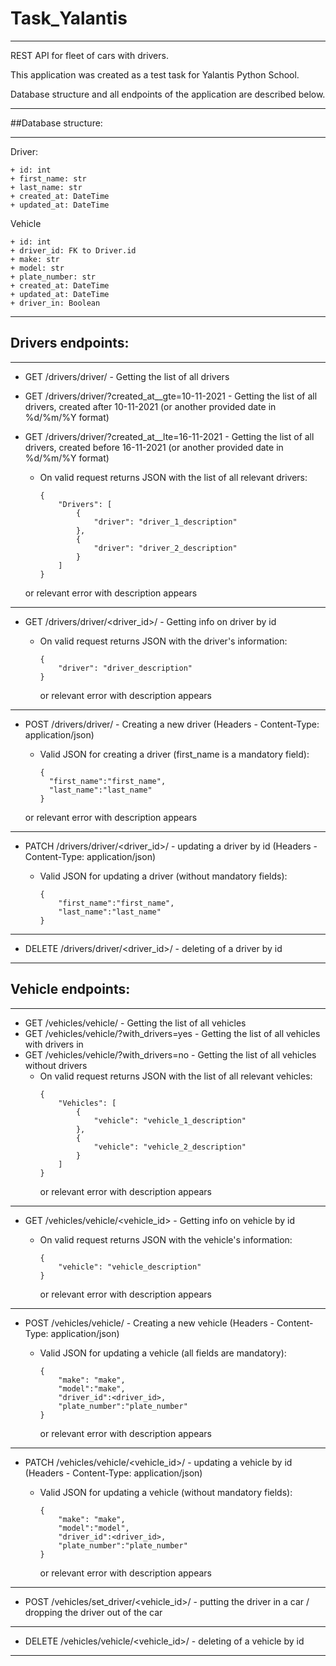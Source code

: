 # Task_Yalantis 
____
REST API for fleet of cars with drivers.

This application was created as a test task for Yalantis Python School. 

Database structure and all endpoints of the application are described below.
____
##Database structure:
____
Driver:
```
+ id: int
+ first_name: str
+ last_name: str
+ created_at: DateTime
+ updated_at: DateTime
```

Vehicle
```
+ id: int
+ driver_id: FK to Driver.id
+ make: str
+ model: str
+ plate_number: str  
+ created_at: DateTime
+ updated_at: DateTime
+ driver_in: Boolean
```

____
## Drivers endpoints:
____
+ GET /drivers/driver/ - Getting the list of all drivers 
+ GET /drivers/driver/?created_at__gte=10-11-2021 - Getting the list of all drivers, created after 10-11-2021 (or another provided date in %d/%m/%Y format)
+ GET /drivers/driver/?created_at__lte=16-11-2021 - Getting the list of all drivers, created before 16-11-2021 (or another provided date in %d/%m/%Y format)

  + On valid request returns JSON with the list of all relevant drivers:
    ```
    {
        "Drivers": [
            {
                "driver": "driver_1_description"
            },
            {
                "driver": "driver_2_description"
            }
        ]
    }
    ```
  or relevant error with description appears
---

+ GET /drivers/driver/<driver_id>/ - Getting info on driver by id

  + On valid request returns JSON with the driver's information:
    ```
    {
        "driver": "driver_description"
    }
    ```
    or relevant error with description appears
---
+ POST /drivers/driver/ - Creating a new driver (Headers - Content-Type: application/json) 
  + Valid  JSON for creating a driver (first_name is a mandatory field):
  
    ```
    {
      "first_name":"first_name",
      "last_name":"last_name"
    }
    ```
  or relevant error with description appears
---
+ PATCH /drivers/driver/<driver_id>/ - updating a driver by id (Headers - Content-Type: application/json)
  + Valid  JSON for updating a driver (without mandatory fields):
  
     ```
     {
         "first_name":"first_name",
         "last_name":"last_name"
     }
     ```
---
+ DELETE /drivers/driver/<driver_id>/ - deleting of a driver by id


____
## Vehicle endpoints:
___
+ GET /vehicles/vehicle/ - Getting the list of all vehicles
+ GET /vehicles/vehicle/?with_drivers=yes - Getting the list of all vehicles with drivers in
+ GET /vehicles/vehicle/?with_drivers=no - Getting the list of all vehicles without drivers
  + On valid request returns JSON with the list of all relevant vehicles:
    ```
    {
        "Vehicles": [
            {
                "vehicle": "vehicle_1_description"
            },
            {
                "vehicle": "vehicle_2_description"
            }
        ]
    }
    ```
    or relevant error with description appears
____
+ GET /vehicles/vehicle/<vehicle_id> - Getting info on vehicle by id 

  + On valid request returns JSON with the vehicle's information:
    ```
    {   
        "vehicle": "vehicle_description"
    }
    ```
    or relevant error with description appears
---
+ POST /vehicles/vehicle/ - Creating a new vehicle (Headers - Content-Type: application/json) 
  + Valid  JSON for updating a vehicle (all fields are mandatory):
  
     ```
     {   
         "make": "make",
         "model":"make",
         "driver_id":<driver_id>,
         "plate_number":"plate_number"
     }
     ```
    or relevant error with description appears
  
---
+ PATCH /vehicles/vehicle/<vehicle_id>/ - updating a vehicle by id (Headers - Content-Type: application/json)
  + Valid  JSON for updating a vehicle (without mandatory fields):
  
     ```
     {   
	     "make": "make",
	     "model":"model",
	     "driver_id":<driver_id>,
	     "plate_number":"plate_number"
     }
     ```
    or relevant error with description appears
---
+ POST /vehicles/set_driver/<vehicle_id>/ - putting the driver in a car / dropping the driver out of the car  
---
+ DELETE /vehicles/vehicle/<vehicle_id>/ - deleting of a vehicle by id
---


